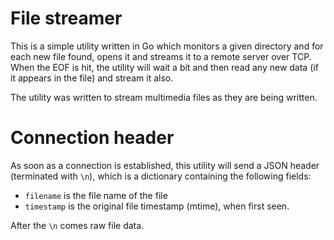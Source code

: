# File streamer

This is a simple utility written in Go which monitors a given directory and for each new file found, opens it and streams it to a remote server over TCP. When the EOF is hit, the utility will wait a bit and then read any new data (if it appears in the file) and stream it also.

The utility was written to stream multimedia files as they are being written.

# Connection header

As soon as a connection is established, this utility will send a JSON header (terminated with ``\n``), which is a dictionary containing the following fields:

* ``filename`` is the file name of the file
* ``timestamp`` is the original file timestamp (mtime), when first seen.

After the ``\n`` comes raw file data.